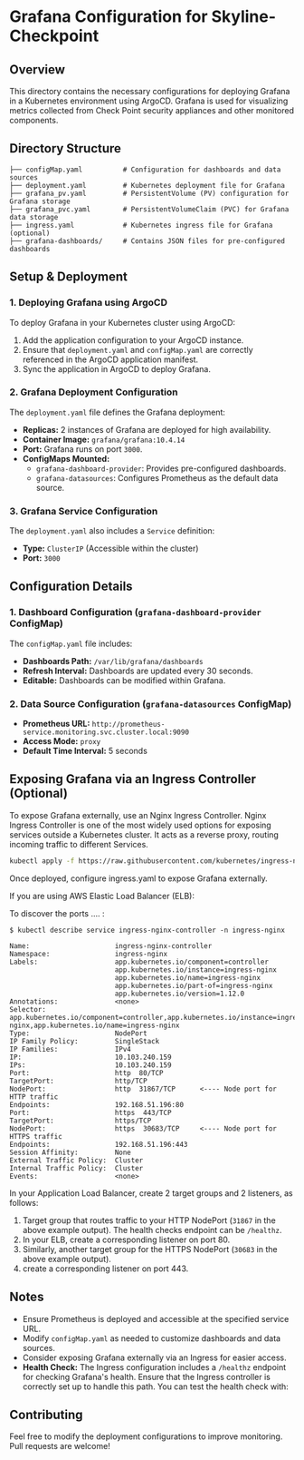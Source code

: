 # Grafana Configuration for Skyline-Checkpoint

## Overview
This directory contains the necessary configurations for deploying Grafana in a Kubernetes environment using ArgoCD. Grafana is used for visualizing metrics collected from Check Point security appliances and other monitored components.

## Directory Structure
```
├── configMap.yaml          # Configuration for dashboards and data sources
├── deployment.yaml         # Kubernetes deployment file for Grafana
├── grafana_pv.yaml         # PersistentVolume (PV) configuration for Grafana storage
├── grafana_pvc.yaml        # PersistentVolumeClaim (PVC) for Grafana data storage
├── ingress.yaml            # Kubernetes ingress file for Grafana (optional)
├── grafana-dashboards/     # Contains JSON files for pre-configured dashboards
```

## Setup & Deployment
### 1. Deploying Grafana using ArgoCD
To deploy Grafana in your Kubernetes cluster using ArgoCD:
1. Add the application configuration to your ArgoCD instance.
2. Ensure that `deployment.yaml` and `configMap.yaml` are correctly referenced in the ArgoCD application manifest.
3. Sync the application in ArgoCD to deploy Grafana.

### 2. Grafana Deployment Configuration
The `deployment.yaml` file defines the Grafana deployment:
- **Replicas:** 2 instances of Grafana are deployed for high availability.
- **Container Image:** `grafana/grafana:10.4.14`
- **Port:** Grafana runs on port `3000`.
- **ConfigMaps Mounted:**
  - `grafana-dashboard-provider`: Provides pre-configured dashboards.
  - `grafana-datasources`: Configures Prometheus as the default data source.

### 3. Grafana Service Configuration
The `deployment.yaml` also includes a `Service` definition:
- **Type:** `ClusterIP` (Accessible within the cluster)
- **Port:** `3000`

## Configuration Details
### 1. Dashboard Configuration (`grafana-dashboard-provider` ConfigMap)
The `configMap.yaml` file includes:
- **Dashboards Path:** `/var/lib/grafana/dashboards`
- **Refresh Interval:** Dashboards are updated every 30 seconds.
- **Editable:** Dashboards can be modified within Grafana.

### 2. Data Source Configuration (`grafana-datasources` ConfigMap)
- **Prometheus URL:** `http://prometheus-service.monitoring.svc.cluster.local:9090`
- **Access Mode:** `proxy`
- **Default Time Interval:** 5 seconds

## Exposing Grafana via an Ingress Controller (Optional)
To expose Grafana externally, use an Nginx Ingress Controller.
Nginx Ingress Controller is one of the most widely used options for exposing services outside a Kubernetes cluster. It acts as a reverse proxy, routing incoming traffic to different Services.

   ```bash
   kubectl apply -f https://raw.githubusercontent.com/kubernetes/ingress-nginx/controller-v1.12.0/deploy/static/provider/baremetal/deploy.yaml
   ```
Once deployed, configure ingress.yaml to expose Grafana externally.

If you are using AWS Elastic Load Balancer (ELB):

To discover the ports .... : 

```console
$ kubectl describe service ingress-nginx-controller -n ingress-nginx

Name:                     ingress-nginx-controller
Namespace:                ingress-nginx
Labels:                   app.kubernetes.io/component=controller
                          app.kubernetes.io/instance=ingress-nginx
                          app.kubernetes.io/name=ingress-nginx
                          app.kubernetes.io/part-of=ingress-nginx
                          app.kubernetes.io/version=1.12.0
Annotations:              <none>
Selector:                 app.kubernetes.io/component=controller,app.kubernetes.io/instance=ingress-nginx,app.kubernetes.io/name=ingress-nginx
Type:                     NodePort
IP Family Policy:         SingleStack
IP Families:              IPv4
IP:                       10.103.240.159
IPs:                      10.103.240.159
Port:                     http  80/TCP
TargetPort:               http/TCP
NodePort:                 http  31867/TCP      <---- Node port for HTTP traffic
Endpoints:                192.168.51.196:80
Port:                     https  443/TCP
TargetPort:               https/TCP
NodePort:                 https  30683/TCP     <---- Node port for HTTPS traffic
Endpoints:                192.168.51.196:443
Session Affinity:         None
External Traffic Policy:  Cluster
Internal Traffic Policy:  Cluster
Events:                   <none>
```

In your Application Load Balancer, create 2 target groups and 2 listeners, as follows:

   1. Target group that routes traffic to your HTTP NodePort (`31867` in the above example output). The health checks endpoint can be `/healthz`.
   2. In your ELB, create a corresponding listener on port 80.
   3. Similarly, another target group for the HTTPS NodePort (`30683` in the above example output).
   4. create a corresponding listener on port 443. 

## Notes
- Ensure Prometheus is deployed and accessible at the specified service URL.
- Modify `configMap.yaml` as needed to customize dashboards and data sources.
- Consider exposing Grafana externally via an Ingress for easier access.
- **Health Check:** The Ingress configuration includes a `/healthz` endpoint for checking Grafana's health. Ensure that the Ingress controller is correctly set up to handle this path. You can test the health check with:


## Contributing
Feel free to modify the deployment configurations to improve monitoring. Pull requests are welcome!

